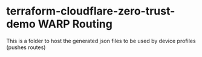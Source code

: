 # terraform-cloudflare-zero-trust-demo WARP Routing

This is a folder to host the generated json files to be used by device profiles (pushes routes)
